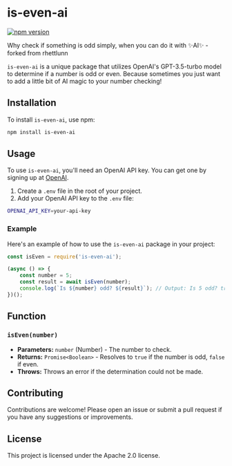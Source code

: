 # is-even-ai

[![npm version](https://badge.fury.io/js/is-even-ai.svg)](https://badge.fury.io/js/is-even-ai)

Why check if something is odd simply, when you can do it with ✨AI✨ - forked from rhettlunn

`is-even-ai` is a unique package that utilizes OpenAI's GPT-3.5-turbo model to determine if a number is odd or even. Because sometimes you just want to add a little bit of AI magic to your number checking!

## Installation

To install `is-even-ai`, use npm:

```sh
npm install is-even-ai
```

## Usage

To use `is-even-ai`, you'll need an OpenAI API key. You can get one by signing up at [OpenAI](https://beta.openai.com/signup/).

1. Create a `.env` file in the root of your project.
2. Add your OpenAI API key to the `.env` file:

```sh
OPENAI_API_KEY=your-api-key
```

### Example

Here's an example of how to use the `is-even-ai` package in your project:

```javascript
const isEven = require('is-even-ai');

(async () => {
    const number = 5;
    const result = await isEven(number);
    console.log(`Is ${number} odd? ${result}`); // Output: Is 5 odd? true
})();
```

## Function

### `isEven(number)`

- **Parameters:** `number` (Number) - The number to check.
- **Returns:** `Promise<Boolean>` - Resolves to `true` if the number is odd, `false` if even.
- **Throws:** Throws an error if the determination could not be made.

## Contributing

Contributions are welcome! Please open an issue or submit a pull request if you have any suggestions or improvements.

## License

This project is licensed under the Apache 2.0 license.


